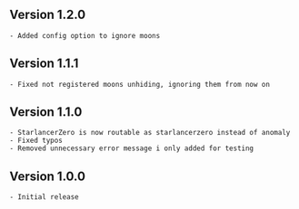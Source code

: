 ## Version 1.2.0
	- Added config option to ignore moons

## Version 1.1.1
	- Fixed not registered moons unhiding, ignoring them from now on

## Version 1.1.0
	- StarlancerZero is now routable as starlancerzero instead of anomaly
	- Fixed typos
	- Removed unnecessary error message i only added for testing

## Version 1.0.0
	- Initial release
